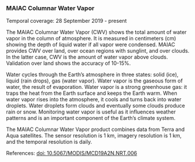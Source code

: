 ### MAIAC Columnar Water Vapor
Temporal coverage: 28 September 2019 - present

The MAIAC Columnar Water Vapor (CWV) shows the total amount of water vapor in the column of atmosphere. It is measured in centimeters (cm) showing the depth of liquid water if all vapor were condensed. MAIAC provides CWV over land, over ocean regions with sunglint, and over clouds. In the latter case, CWV is the amount of water vapor above clouds. Validation over land shows the accuracy of 10-15%.

Water cycles through the Earth’s atmosphere in three states: solid (ice), liquid (rain drops), gas (water vapor). Water vapor is the gaseous form of water, the result of evaporation. Water vapor is a strong greenhouse gas: it traps the heat from the Earth surface and keeps the Earth warm. When water vapor rises into the atmosphere, it cools and turns back into water droplets. Water droplets form clouds and eventually some clouds produce rain or snow. Monitoring water vapor is useful as it influences weather patterns and is an important component of the Earth’s climate system.

The MAIAC Columnar Water Vapor product combines data from Terra and Aqua satellites. The sensor resolution is 1 km, imagery resolution is 1 km, and the temporal resolution is daily.

References: [doi: 10.5067/MODIS/MCD19A2N.NRT.006](https://doi.org/10.5067/MODIS/MCD19A2N.NRT.006)
